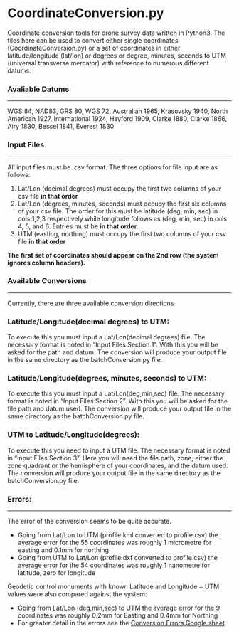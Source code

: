 # CoordinateConversion.py
Coordinate conversion tools for drone survey data written in Python3. The files here can be used to convert either single coordinates (CoordinateConversion.py) or a set of coordinates in either latitude/longitude (lat/lon) or degrees or degree, minutes, seconds to UTM (universal transverse mercator) with reference to numerous different datums.

### Avaliable Datums
------
WGS 84, NAD83, GRS 80, WGS 72, Australian 1965, Krasovsky 1940, North American 1927, International 1924, Hayford 1909, Clarke 1880, Clarke 1866, Airy 1830, Bessel 1841, Everest 1830

### Input Files
------
All input files must be .csv format. The three options for file input are as follows:
1. Lat/Lon (decimal degrees) must occupy the first two columns of your csv file **in that order**
2. Lat/Lon (degrees, minutes, seconds) must occupy the first six columns of your csv file. The order for this must be latitude (deg, min, sec) in cols 1,2,3 respectively while longitude follows as (deg, min, sec) in cols 4, 5, and 6. Entries must be **in that order**.
3. UTM (easting, northing) must occupy the first two columns of your csv file **in that order**

**The first set of coordinates should appear on the 2nd row (the system ignores column headers).**

### Available Conversions
------
Currently, there are three available conversion directions

### Latitude/Longitude(decimal degrees) to UTM:
To execute this you must input a Lat/Lon(decimal degrees) file. The necessary format is noted in “Input Files Section 1”. With this you will be asked for the path and datum. The conversion will produce your output file in the same directory as the batchConversion.py file.

### Latitude/Longitude(degrees, minutes, seconds) to UTM:
To execute this you must input a Lat/Lon(deg,min,sec) file. The necessary format is noted in “Input Files Section 2”. With this you will be asked for the file path and datum used. The conversion will produce your output file in the same directory as the batchConversion.py file.

### UTM to Latitude/Longitude(degrees):
To execute this you need to input a UTM file. The necessary format is noted in “Input Files Section 3”. Here you will need the file path, zone, either the zone quadrant or the hemisphere of your coordinates, and the datum used. The conversion will produce your output file in the same directory as the batchConversion.py file.

### Errors:
------
The error of the conversion seems to be quite accurate. 
* Going from Lat/Lon to UTM (profile.kml converted to profile.csv) the average error for the 55 coordinates was roughly 1 micrometre for easting and 0.1mm for northing
* Going from UTM to Lat/Lon (profile.dxf converted to profile.csv) the average error for the 54 coordinates was roughly 1 nanometre for latitude, zero for longitude

Geodetic control monuments with known Latitude and Longitude + UTM values were also compared against the system:
* Going from Lat/Lon (deg,min,sec) to UTM the average error for the 9 coordinates was roughly 0.2mm for Easting and 0.4mm for Northing
* For greater detail in the errors see the [Conversion Errors Google sheet](https://docs.google.com/spreadsheets/d/1ji0FxSZ786cPkNk0wIezwoCyrZBmFLjxTOtS8qBjaK8/edit?usp=sharing, "CoordinateConversion.py").
